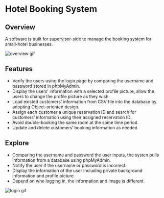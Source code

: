 # Hotel Booking System

## Overview
A software is built for supervisor-side to manage the booking system for small-hotel businesses.

![overview gif](https://github.com/jtrinh21/HotelBookingSystem/blob/master/src/Image/hotelBookingSystem.gif)

## Features


*	Verify the users using the login page by comparing the username and password stored in phpMyAdmin.
*	Display the users’ information with a selected profile picture, allow the users to change the profile picture as they wish.
*	Load existed customers’ information from CSV file into the database by adopting Object-oriented design.
*	Assign each customer a unique reservation ID and search for customers’ information using their assigned reservation ID.
*	Avoid double-booking the same room at the same time period.
*	Update and delete customers’ booking information as needed.



## Explore

* Comparing the username and password the user inputs, the systen pulls information from a database using phpMyAdmin.
* Notify the user if the username or password is incorrect.
* Display the information of the user including private background information and profile picture.
* Depend on who logging in, the information and image is different.


![login gif](https://github.com/jtrinh21/HotelBookingSystem/blob/master/src/Image/LoginFeature.gif)
